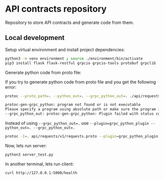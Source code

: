 # API contracts repository

Repository to store API contracts and generate code from them.

## Local development

Setup virtual environment and install project dependencies:

```bash
python3 -m venv environment ; source ./environment/bin/activate
pip3 install flask flask-restful grpcio grpcio-tools protobuf grpclib
```

Generate python code from proto file:

If you try to generate python code from proto file and you get the following error:
```bash
protoc --proto_path=. --python_out=. --grpc_python_out=. ./api/requests/v1/requests.proto

protoc-gen-grpc_python: program not found or is not executable
Please specify a program using absolute path or make sure the program is available in your PATH system variable
--grpc_python_out: protoc-gen-grpc_python: Plugin failed with status code 1.
```

Instead of using `--grpc_python_out=.` use `--plugin=grpc_python_plugin --python_out=. --grpc_python_out=.`

```bash
protoc -I=. api/requests/v1/requests.proto --plugin=grpc_python_plugin --python_out=. --grpclib_python_out=.
```

Now, lets run server:
```bash
python3 server_test.py
```

In another terminal, lets run client:
```bash
curl http://127.0.0.1:5000/health
```


